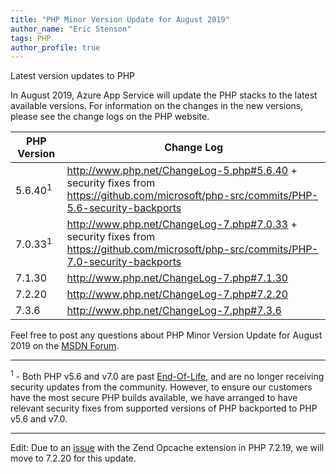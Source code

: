 ```yaml
---
title: "PHP Minor Version Update for August 2019" 
author_name: "Eric Stenson"
tags: PHP
author_profile: true
---
```

Latest version updates to PHP

In August 2019, Azure App Service will update the PHP stacks to the latest available versions. For information on the changes in the new versions, please see the change logs on the PHP website.

PHP Version | Change Log
-- | --
5.6.40<sup>1</sup> | http://www.php.net/ChangeLog-5.php#5.6.40 + security fixes from https://github.com/microsoft/php-src/commits/PHP-5.6-security-backports
7.0.33<sup>1</sup> | http://www.php.net/ChangeLog-7.php#7.0.33 + security fixes from https://github.com/microsoft/php-src/commits/PHP-7.0-security-backports
7.1.30 | http://www.php.net/ChangeLog-7.php#7.1.30
7.2.20 | http://www.php.net/ChangeLog-7.php#7.2.20
7.3.6 | http://www.php.net/ChangeLog-7.php#7.3.6

Feel free to post any questions about PHP Minor Version Update for August 2019 on the [MSDN Forum](https://social.msdn.microsoft.com/forums/azure/en-US/home?forum=windowsazurewebsitespreview).

----
<sup>1</sup> - Both PHP v5.6 and v7.0 are past [End-Of-Life](https://www.php.net/supported-versions.php), and are no longer receiving security updates from the community.  However, to ensure our customers have the most secure PHP builds available, we have arranged to have relevant security fixes from supported versions of PHP backported to PHP v5.6 and v7.0.

----
Edit: Due to an [issue](https://bugs.php.net/bug.php?id=78106) with the Zend Opcache extension in PHP 7.2.19, we will move to 7.2.20 for this update.
